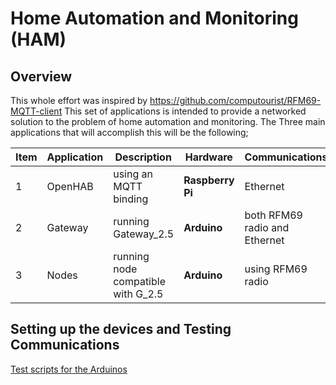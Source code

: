 # Home Automation and Monitoring (HAM)
## Overview
This whole effort was inspired by https://github.com/computourist/RFM69-MQTT-client
This set of applications is intended to provide a networked solution to the problem of home automation and monitoring. The Three main applications that will accomplish this will be the following;

|Item| Application|Description|Hardware|Communications|
|-----------|----------|-------------|----------|------------|
|1| OpenHAB| using an MQTT binding| <b>Raspberry Pi</b>|Ethernet|
|2| Gateway| running Gateway_2.5| <b>Arduino</b>| both RFM69 radio and Ethernet|
|3| Nodes| running node compatible with G_2.5| <b>Arduino</b>| using RFM69 radio|

## Setting up the devices and Testing Communications
[Test scripts for the Arduinos](https://github.com/andySigler/RFm69-Examples)
